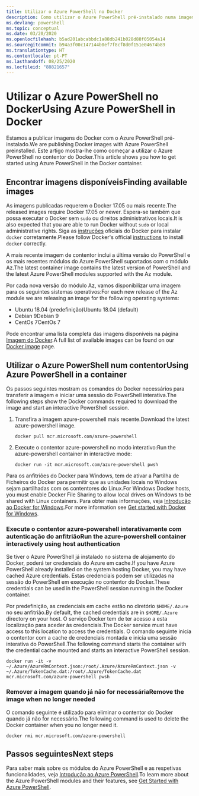 ```yaml
---
title: Utilizar o Azure PowerShell no Docker
description: Como utilizar o Azure PowerShell pré-instalado numa imagem do Docker.
ms.devlang: powershell
ms.topic: conceptual
ms.date: 03/20/2020
ms.openlocfilehash: b5ad201abcabbdc1a88db241b028d88f05054a14
ms.sourcegitcommit: b94a3f00c147144b0ef7f8cf8d0f151e04674b89
ms.translationtype: HT
ms.contentlocale: pt-PT
ms.lasthandoff: 08/25/2020
ms.locfileid: "88821657"
---
```

# <a name="using-azure-powershell-in-docker"></a><span data-ttu-id="dfec2-103">Utilizar o Azure PowerShell no Docker</span><span class="sxs-lookup"><span data-stu-id="dfec2-103">Using Azure PowerShell in Docker</span></span>

<span data-ttu-id="dfec2-104">Estamos a publicar imagens do Docker com o Azure PowerShell pré-instalado.</span><span class="sxs-lookup"><span data-stu-id="dfec2-104">We are publishing Docker images with Azure PowerShell preinstalled.</span></span> <span data-ttu-id="dfec2-105">Este artigo mostra-lhe como começar a utilizar o Azure PowerShell no contentor do Docker.</span><span class="sxs-lookup"><span data-stu-id="dfec2-105">This article shows you how to get started using Azure PowerShell in the Docker container.</span></span>

## <a name="finding-available-images"></a><span data-ttu-id="dfec2-106">Encontrar imagens disponíveis</span><span class="sxs-lookup"><span data-stu-id="dfec2-106">Finding available images</span></span>

<span data-ttu-id="dfec2-107">As imagens publicadas requerem o Docker 17.05 ou mais recente.</span><span class="sxs-lookup"><span data-stu-id="dfec2-107">The released images require Docker 17.05 or newer.</span></span> <span data-ttu-id="dfec2-108">Espera-se também que possa executar o Docker sem `sudo` ou direitos administrativos locais.</span><span class="sxs-lookup"><span data-stu-id="dfec2-108">It is also expected that you are able to run Docker without `sudo` or local administrative rights.</span></span> <span data-ttu-id="dfec2-109">Siga as [instruções][install] oficiais do Docker para instalar `docker` corretamente.</span><span class="sxs-lookup"><span data-stu-id="dfec2-109">Please follow Docker's official [instructions][install] to install `docker` correctly.</span></span>

<span data-ttu-id="dfec2-110">A mais recente imagem de contentor inclui a última versão do PowerShell e os mais recentes módulos do Azure PowerShell suportados com o módulo Az.</span><span class="sxs-lookup"><span data-stu-id="dfec2-110">The latest container image contains the latest version of PowerShell and the latest Azure PowerShell modules supported with the Az module.</span></span>

<span data-ttu-id="dfec2-111">Por cada nova versão do módulo Az, vamos disponibilizar uma imagem para os seguintes sistemas operativos:</span><span class="sxs-lookup"><span data-stu-id="dfec2-111">For each new release of the Az module we are releasing an image for the following operating systems:</span></span>

- <span data-ttu-id="dfec2-112">Ubuntu 18.04 (predefinição)</span><span class="sxs-lookup"><span data-stu-id="dfec2-112">Ubuntu 18.04 (default)</span></span>
- <span data-ttu-id="dfec2-113">Debian 9</span><span class="sxs-lookup"><span data-stu-id="dfec2-113">Debian 9</span></span>
- <span data-ttu-id="dfec2-114">CentOs 7</span><span class="sxs-lookup"><span data-stu-id="dfec2-114">CentOs 7</span></span>

<span data-ttu-id="dfec2-115">Pode encontrar uma lista completa das imagens disponíveis na página [Imagem do Docker][az image].</span><span class="sxs-lookup"><span data-stu-id="dfec2-115">A full list of available images can be found on our [Docker image][az image] page.</span></span>

## <a name="using-azure-powershell-in-a-container"></a><span data-ttu-id="dfec2-116">Utilizar o Azure PowerShell num contentor</span><span class="sxs-lookup"><span data-stu-id="dfec2-116">Using Azure PowerShell in a container</span></span>

<span data-ttu-id="dfec2-117">Os passos seguintes mostram os comandos do Docker necessários para transferir a imagem e iniciar uma sessão do PowerShell interativa.</span><span class="sxs-lookup"><span data-stu-id="dfec2-117">The following steps show the Docker commands required to download the image and start an interactive PowerShell session.</span></span>

1. <span data-ttu-id="dfec2-118">Transfira a imagem azure-powershell mais recente.</span><span class="sxs-lookup"><span data-stu-id="dfec2-118">Download the latest azure-powershell image.</span></span>

   ```console
   docker pull mcr.microsoft.com/azure-powershell
   ```

1. <span data-ttu-id="dfec2-119">Execute o contentor azure-powershell no modo interativo:</span><span class="sxs-lookup"><span data-stu-id="dfec2-119">Run the azure-powershell container in interactive mode:</span></span>

   ```console
   docker run -it mcr.microsoft.com/azure-powershell pwsh
   ```

<span data-ttu-id="dfec2-120">Para os anfitriões do Docker para Windows, tem de ativar a Partilha de Ficheiros do Docker para permitir que as unidades locais no Windows sejam partilhadas com os contentores do Linux.</span><span class="sxs-lookup"><span data-stu-id="dfec2-120">For Windows Docker hosts, you must enable Docker File Sharing to allow local drives on Windows to be shared with Linux containers.</span></span> <span data-ttu-id="dfec2-121">Para obter mais informações, veja [Introdução ao Docker for Windows][file-sharing].</span><span class="sxs-lookup"><span data-stu-id="dfec2-121">For more information see [Get started with Docker for Windows][file-sharing].</span></span>

### <a name="run-the-azure-powershell-container-interactively-using-host-authentication"></a><span data-ttu-id="dfec2-122">Execute o contentor azure-powershell interativamente com autenticação do anfitrião</span><span class="sxs-lookup"><span data-stu-id="dfec2-122">Run the azure-powershell container interactively using host authentication</span></span>

<span data-ttu-id="dfec2-123">Se tiver o Azure PowerShell já instalado no sistema de alojamento do Docker, poderá ter credenciais do Azure em cache.</span><span class="sxs-lookup"><span data-stu-id="dfec2-123">If you have Azure PowerShell already installed on the system hosting Docker, you may have cached Azure credentials.</span></span> <span data-ttu-id="dfec2-124">Estas credenciais podem ser utilizadas na sessão do PowerShell em execução no contentor do Docker.</span><span class="sxs-lookup"><span data-stu-id="dfec2-124">These credentials can be used in the PowerShell session running in the Docker container.</span></span>

<span data-ttu-id="dfec2-125">Por predefinição, as credenciais em cache estão no diretório `$HOME/.Azure` no seu anfitrião.</span><span class="sxs-lookup"><span data-stu-id="dfec2-125">By default, the cached credentials are in `$HOME/.Azure` directory on your host.</span></span> <span data-ttu-id="dfec2-126">O serviço Docker tem de ter acesso a esta localização para aceder às credenciais.</span><span class="sxs-lookup"><span data-stu-id="dfec2-126">The Docker service must have access to this location to access the credentials.</span></span> <span data-ttu-id="dfec2-127">O comando seguinte inicia o contentor com a cache de credenciais montada e inicia uma sessão interativa do PowerShell.</span><span class="sxs-lookup"><span data-stu-id="dfec2-127">The following command starts the container with the credential cache mounted and starts an interactive PowerShell session.</span></span>

```console
docker run -it -v ~/.Azure/AzureRmContext.json:/root/.Azure/AzureRmContext.json -v ~/.Azure/TokenCache.dat:/root/.Azure/TokenCache.dat mcr.microsoft.com/azure-powershell pwsh
```

### <a name="remove-the-image-when-no-longer-needed"></a><span data-ttu-id="dfec2-128">Remover a imagem quando já não for necessária</span><span class="sxs-lookup"><span data-stu-id="dfec2-128">Remove the image when no longer needed</span></span>

<span data-ttu-id="dfec2-129">O comando seguinte é utilizado para eliminar o contentor do Docker quando já não for necessário.</span><span class="sxs-lookup"><span data-stu-id="dfec2-129">The following command is used to delete the Docker container when you no longer need it.</span></span>

```console
docker rmi mcr.microsoft.com/azure-powershell
```

## <a name="next-steps"></a><span data-ttu-id="dfec2-130">Passos seguintes</span><span class="sxs-lookup"><span data-stu-id="dfec2-130">Next steps</span></span>

<span data-ttu-id="dfec2-131">Para saber mais sobre os módulos do Azure PowerShell e as respetivas funcionalidades, veja [Introdução ao Azure PowerShell](get-started-azureps.md).</span><span class="sxs-lookup"><span data-stu-id="dfec2-131">To learn more about the Azure PowerShell modules and their features, see [Get Started with Azure PowerShell](get-started-azureps.md).</span></span>

<!-- link references -->
[install]: https://docs.docker.com/engine/installation/
[powershell image]: https://hub.docker.com/_/microsoft-powershell
[az image]: https://hub.docker.com/_/microsoft-azure-powershell
[file-sharing]: https://docs.docker.com/docker-for-windows/#file-sharing

